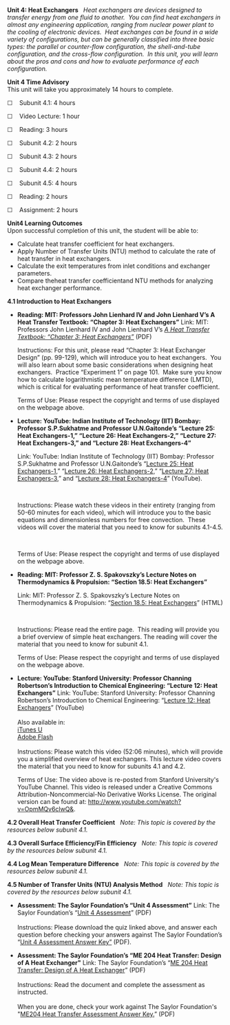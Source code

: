 **Unit 4: Heat Exchangers** <span id="4"></span> 
*Heat exchangers are devices designed to transfer energy from one fluid
to another.  You can find heat exchangers in almost any engineering
application, ranging from nuclear power plant to the cooling of
electronic devices.  Heat exchanges can be found in a wide variety of
configurations, but can be generally classified into three basic types:
the parallel or counter-flow configuration, the shell-and-tube
configuration, and the cross-flow configuration.  In this unit, you will
learn about the pros and cons and how to evaluate performance of each
configuration.*

**Unit 4 Time Advisory**  
This unit will take you approximately 14 hours to complete.

☐    Subunit 4.1: 4 hours

☐    Video Lecture: 1 hour  
  
 ☐    Reading: 3 hours

☐    Subunit 4.2: 2 hours

☐    Subunit 4.3: 2 hours

☐    Subunit 4.4: 2 hours

☐    Subunit 4.5: 4 hours

☐    Reading: 2 hours  
  
 ☐    Assignment: 2 hours

**Unit4 Learning Outcomes**  
Upon successful completion of this unit, the student will be able to:
-   Calculate heat transfer coefficient for heat exchangers.
-   Apply Number of Transfer Units (NTU) method to calculate the rate of
    heat transfer in heat exchangers.
-   Calculate the exit temperatures from inlet conditions and exchanger
    parameters.
-   Compare theheat transfer coefficientand NTU methods for analyzing
    heat exchanger performance.

**4.1 Introduction to Heat Exchangers** <span id="4.1"></span> 
-   **Reading: MIT: Professors John Lienhard IV and John Lienhard V’s A
    Heat Transfer Textbook: “Chapter 3: Heat Exchangers”**
    Link: MIT: Professors John Lienhard IV and John Lienhard V’s *[A
    Heat Transfer Textbook: “Chapter 3: Heat
    Exchangers”](http://web.mit.edu/lienhard/www/ahtt.html)* (PDF)  
      
     Instructions: For this unit, please read “Chapter 3: Heat Exchanger
    Design” (pp. 99-129), which will introduce you to heat exchangers. 
    You will also learn about some basic considerations when designing
    heat exchangers.  Practice “Experiment 1” on page 101.  Make sure
    you know how to calculate logarithmistic mean temperature difference
    (LMTD), which is critical for evaluating performance of heat
    transfer coefficient.  
      
     Terms of Use: Please respect the copyright and terms of use
    displayed on the webpage above.

-   **Lecture: YouTube: Indian Institute of Technology (IIT) Bombay:
    Professor S.P.Sukhatme and Professor U.N.Gaitonde’s “Lecture 25:
    Heat Exchangers-1,” “Lecture 26: Heat Exchangers-2,” “Lecture 27:
    Heat Exchangers-3,” and “Lecture 28: Heat Exchangers-4”**

    Link: YouTube: Indian Institute of Technology (IIT) Bombay:
    Professor S.P.Sukhatme and Professor U.N.Gaitonde’s “[Lecture 25:
    Heat
    Exchangers-1,](http://www.youtube.com/watch?v=jc_hL_tSFzo&feature=relmfu)”
    “[Lecture 26: Heat
    Exchangers-2,](http://www.youtube.com/watch?v=Kj0ebo-vVAg&feature=relmfu)”
    “[Lecture 27: Heat
    Exchangers-3](http://www.youtube.com/watch?v=GrCbRHTeNBw&feature=relmfu),”
    and “[Lecture 28: Heat
    Exchangers-4](http://www.youtube.com/watch?v=y5MX_gawtVQ&feature=relmfu)” (YouTube).

     

    Instructions: Please watch these videos in their entirety (ranging
    from 50-60 minutes for each video), which will introduce you to the
    basic equations and dimensionless numbers for free convection.
     These videos will cover the material that you need to know for
    subunits 4.1-4.5.

     

    Terms of Use: Please respect the copyright and terms of use
    displayed on the webpage above.

-   **Reading: MIT: Professor Z. S. Spakovszky’s Lecture Notes on
    Thermodynamics & Propulsion: “Section 18.5: Heat Exchangers”**

    Link: MIT: Professor Z. S. Spakovszky’s Lecture Notes on
    Thermodynamics & Propulsion: “[Section 18.5: Heat
    Exchangers](http://web.mit.edu/16.unified/www/SPRING/propulsion/notes/node131.html)”
    (HTML)

     

    Instructions: Please read the entire page.  This reading will
    provide you a brief overview of simple heat exchangers. The reading
    will cover the material that you need to know for subunit 4.1.

      
     Terms of Use: Please respect the copyright and terms of use
    displayed on the webpage above.

-   **Lecture: YouTube: Stanford University: Professor Channing
    Robertson’s Introduction to Chemical Engineering: “Lecture 12: Heat
    Exchangers”**
    Link: YouTube: Stanford University: Professor Channing Robertson’s
    Introduction to Chemical Engineering: “[Lecture 12: Heat
    Exchangers](http://www.youtube.com/watch?v=Gu1ApKpcxQc)” (YouTube)  
        
     Also available in:  
     [iTunes
    U](http://itunes.apple.com/us/itunes-u/introduction-to-chemical-engineering/id384233217)  
     [Adobe
    Flash](http://academicearth.org/lectures/intro-to-chemical-engineering-12)  
        
     Instructions: Please watch this video (52:06 minutes), which will
    provide you a simplified overview of heat exchangers. This lecture
    video covers the material that you need to know for subunits 4.1 and
    4.2.  
      
     Terms of Use: The video above is re-posted from Stanford
    University's YouTube Channel. This video is released under a
    Creative Commons Attribution-Noncommercial-No Derivative Works
    License. The original version can be found
    at: <http://www.youtube.com/watch?v=OpmMQv6clwQ&>.

**4.2 Overall Heat Transfer Coefficient** <span id="4.2"></span> 
*Note: This topic is covered by the resources below subunit 4.1.*

**4.3 Overall Surface Efficiency/Fin Efficiency** <span
id="4.3"></span> 
*Note: This topic is covered by the resources below subunit 4.1.*

**4.4 Log Mean Temperature Difference** <span id="4.4"></span> 
*Note: This topic is covered by the resources below subunit 4.1.*

**4.5 Number of Transfer Units (NTU) Analysis Method** <span
id="4.5"></span> 
*Note: This topic is covered by the resources below subunit 4.1.*

-   **Assessment: The Saylor Foundation’s “Unit 4 Assessment”**
    Link: The Saylor Foundation’s “[Unit 4
    A](http://www.saylor.org/site/wp-content/uploads/2011/09/ME204-Unit4Quiz-FINAL.pdf)[ssessment](http://www.saylor.org/site/wp-content/uploads/2011/09/ME204-Unit4Quiz-FINAL.pdf)”
    (PDF)  
        
     Instructions: Please download the quiz linked above, and answer
    each question before checking your answers against The Saylor
    Foundation’s “[Unit 4 Assessment Answer
    Key”](http://www.saylor.org/site/wp-content/uploads/2011/09/ME204-Unit4QuizAnswerKey-FINAL.pdf)
    (PDF).

-   **Assessment: The Saylor Foundation’s “ME 204 Heat Transfer: Design
    of A Heat Exchanger"**
    Link: The Saylor Foundation’s “[ME 204 Heat Transfer: Design of A
    Heat
    Exchanger](http://www.saylor.org/site/wp-content/uploads/2011/11/ME204-Unit-4-Assignment-Heat-Exchanger-Design-Updated-FINAL.pdf)”
    (PDF)  
        
     Instructions: Read the document and complete the assessment as
    instructed.  
        
     When you are done, check your work against The Saylor Foundation's
    "[ME204 Heat Transfer Assessment Answer
    Key.](http://www.saylor.org/site/wp-content/uploads/2011/11/ME204-Unit-4-Assignment-Heat-Exchanger-Design-Answer-Key-Final.pdf)”
    (PDF)


